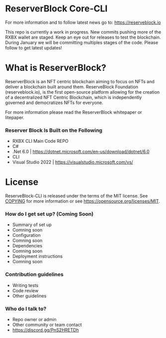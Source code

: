 # ReserverBlock Core-CLI
For more information and to follow latest news go to:
https://reserveblock.io

This repo is currently a work in progress. New commits pushing more of the RXBX wallet are staged. Keep an eye out for releases to test the blockchain.
During January we will be committing multiples stages of the code. Please follow to get latest updates!

# What is ReserverBlock?
ReserverBlock is an NFT centric blockchain aiming to focus on NFTs and deliver a blockchain built around them. 
ReserveBlock Foundation (reserveblock.io), is the first open-source platform allowing for the creation of a decentralized NFT Centric Blockchain, which is independently governed and democratizes NFTs for everyone.

For more information please read the ReserverBlock whitepaper or litepaper.

### Reserver Block Is Built on the Following ###

* RXBX CLI Main Code REPO
* C#
* .Net 6.0 | https://dotnet.microsoft.com/en-us/download/dotnet/6.0
* CLI
* Visual Studio 2022 | https://visualstudio.microsoft.com/vs/

# License

ReserveBlock-CLI is released under the terms of the MIT license. See [COPYING](COPYING) for more
information or see https://opensource.org/licenses/MIT.

### How do I get set up? (Coming Soon) ###

* Summary of set up
*   Comning soon
* Configuration
*   Comning soon
* Dependencies
*   Comning soon
* Deployment instructions
*   Comning soon

### Contribution guidelines ###

* Writing tests
* Code review
* Other guidelines

### Who do I talk to? ###

* Repo owner or admin
* Other community or team contact
* https://discord.gg/PnS2HRETDh

